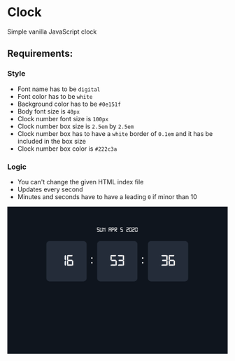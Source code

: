 # Clock

Simple vanilla JavaScript clock

## Requirements:

### Style

- Font name has to be `digital`
- Font color has to be `white`
- Background color has to be `#0e151f`
- Body font size is `40px`
- Clock number font size is `100px`
- Clock number box size is `2.5em` by `2.5em`
- Clock number box has to have a `white` border of `0.1em` and it has be included in the box size
- Clock number box color is `#222c3a`

### Logic

- You can't change the given HTML index file
- Updates every second
- Minutes and seconds have to have a leading `0` if minor than 10

![Clock](app.png)
